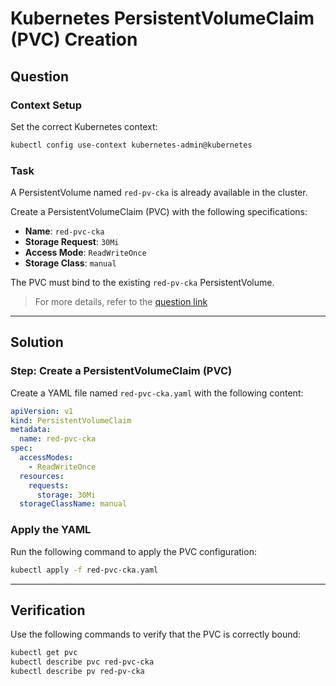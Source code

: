 # Kubernetes PersistentVolumeClaim (PVC) Creation

## Question

### Context Setup

Set the correct Kubernetes context:

```bash
kubectl config use-context kubernetes-admin@kubernetes
```

### Task

A PersistentVolume named `red-pv-cka` is already available in the cluster.

Create a PersistentVolumeClaim (PVC) with the following specifications:

- **Name**: `red-pvc-cka`  
- **Storage Request**: `30Mi`  
- **Access Mode**: `ReadWriteOnce`  
- **Storage Class**: `manual`  

The PVC must bind to the existing `red-pv-cka` PersistentVolume.

> For more details, refer to the [question link](https://killercoda.com/sachin/course/CKA/pvc)

---

## Solution

### Step: Create a PersistentVolumeClaim (PVC)

Create a YAML file named `red-pvc-cka.yaml` with the following content:

```yaml
apiVersion: v1
kind: PersistentVolumeClaim
metadata:
  name: red-pvc-cka
spec:
  accessModes:
    - ReadWriteOnce
  resources:
    requests:
      storage: 30Mi
  storageClassName: manual
```

### Apply the YAML

Run the following command to apply the PVC configuration:

```bash
kubectl apply -f red-pvc-cka.yaml
```

---

## Verification

Use the following commands to verify that the PVC is correctly bound:

```bash
kubectl get pvc
kubectl describe pvc red-pvc-cka
kubectl describe pv red-pv-cka
```


